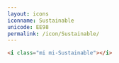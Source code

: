 ```yaml
---
layout: icons
iconname: Sustainable
unicode: EE98
permalink: /icon/Sustainable/
---
```


``` html
<i class="mi mi-Sustainable"></i>
```
